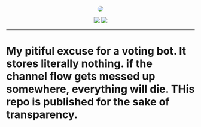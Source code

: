 <p align="center">
<img style="border-radius: 15px; overflow: hidden;" src="https://u.swvn9.net/2017/3Vcu5.png">
</p>
<p align="center">
<img src="https://travis-ci.com/swvn9/VoteBot.svg?token=vAm5eMgKJyHNsyMFxzZf&branch=master" href="https://travis-ci.com/swvn9/VoteBot">
<img src="https://discordapp.com/api/guilds/335535819152687105/widget.png?style=shield">
</p>

---

# My pitiful excuse for a voting bot. It stores literally nothing. if the channel flow gets messed up somewhere, everything will die. THis repo is published for the sake of transparency.
